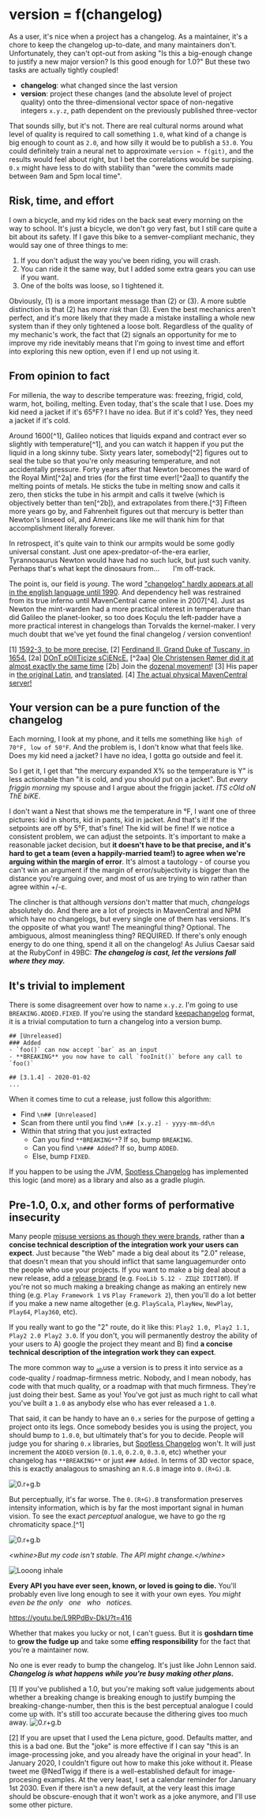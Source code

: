 # version = f(changelog)

As a user, it's nice when a project has a changelog.  As a maintainer, it's a chore to keep the changelog up-to-date, and many maintainers don't.  Unfortunately, they can't opt-out from asking "Is this a big-enough change to justify a new major version?  Is this good enough for 1.0?"  But these two tasks are actually tightly coupled!

- **changelog**: what changed since the last version
- **version**: project these changes (and the absolute level of project quality) onto the three-dimensional vector space of non-negative integers `x.y.z`, path dependent on the previously published three-vector

That sounds silly, but it's not.  There are real cultural norms around what level of quality is required to call something `1.0`, what kind of a change is big enough to count as `2.0`, and how silly it would be to publish a `53.0`.  You could definitely train a neural net to approximate `version ≈ f(git)`, and the results would feel about right, but I bet the correlations would be surpising.  `0.x` might have less to do with stability than "were the commits made between 9am and 5pm local time".

## Risk, time, and effort

I own a bicycle, and my kid rides on the back seat every morning on the way to school.  It's just a bicycle, we don't go very fast, but I still care quite a bit about its safety.  If I gave this bike to a semver-compliant mechanic, they would say one of three things to me:

1. If you don't adjust the way you've been riding, you will crash.
2. You can ride it the same way, but I added some extra gears you can use if you want.
3. One of the bolts was loose, so I tightened it.

Obviously, (1) is a more important message than (2) or (3).  A more subtle distinction is that (2) has *more risk* than (3).  Even the best mechanics aren't perfect, and it's more likely that they made a mistake installing a whole new system than if they only tightened a loose bolt.  Regardless of the quality of my mechanic's work, the fact that (2) signals an opportunity for me to improve my ride inevitably means that I'm going to invest time and effort into exploring this new option, even if I end up not using it.

## From opinion to fact

For millenia, the way to describe temperature was: freezing, frigid, cold, warm, hot, boiling, melting. Even today, that's the scale that I use.  Does my kid need a jacket if it's 65°F?  I have no idea.  But if it's cold? Yes, they need a jacket if it's cold.

Around 1600[^1], Galileo notices that liquids expand and contract ever so slightly with temperature[^1], and you can watch it happen if you put the liquid in a long skinny tube.  Sixty years later, somebody[^2] figures out to seal the tube so that you're only measuring temperature, and not accidentally pressure.  Forty years after that Newton becomes the ward of the Royal Mint[^2a] and tries (for the first time ever![^2aa]) to quantify the melting points of metals.  He sticks the tube in melting snow and calls it zero, then sticks the tube in his armpit and calls it twelve (which is objectively better than ten[^2b]), and extrapolates from there.[^3]  Fifteen more years go by, and Fahrenheit figures out that mercury is better than Newton's linseed oil, and Americans like me will thank him for that accomplishment literally forever.

In retrospect, it's quite vain to think our armpits would be some godly universal constant.  Just one apex-predator-of-the-era earlier, Tyrannosaurus Newton would have had no such luck, but just such vanity.  Perhaps that's what kept the dinosaurs from...
&nbsp;&nbsp;&nbsp;&nbsp;&nbsp;&nbsp;I'm off-track.

The point is, our field is *young*.  The word ["changelog" hardly appears at all in the english language until 1990](https://books.google.com/ngrams/graph?content=changelog%2Cchange+log&case_insensitive=on&year_start=1880&year_end=2008&corpus=15&smoothing=3&share=&direct_url=t4%3B%2Cchangelog%3B%2Cc0%3B%2Cs0%3B%3BChangeLog%3B%2Cc0%3B%3Bchangelog%3B%2Cc0%3B%3BChangelog%3B%2Cc0%3B.t4%3B%2Cchange%20log%3B%2Cc0%3B%2Cs0%3B%3Bchange%20log%3B%2Cc0%3B%3BChange%20Log%3B%2Cc0%3B%3BChange%20log%3B%2Cc0%3B%3BCHANGE%20LOG%3B%2Cc0%3B%3Bchange%20Log%3B%2Cc0#t4%3B%2Cchangelog%3B%2Cc0%3B%2Cs0%3B%3BChangeLog%3B%2Cc0%3B%3Bchangelog%3B%2Cc0%3B%3BChangelog%3B%2Cc0%3B.t4%3B%2Cchange%20log%3B%2Cc0%3B%2Cs0%3B%3Bchange%20log%3B%2Cc0%3B%3BChange%20Log%3B%2Cc0%3B%3BChange%20log%3B%2Cc0%3B%3BCHANGE%20LOG%3B%2Cc0%3B%3Bchange%20Log%3B%2Cc0).  And dependency hell was restrained from its true inferno until MavenCentral came online in 2007[^4].  Just as Newton the mint-warden had a more practical interest in temperature than did Galileo the planet-looker, so too does Koçulu the left-padder have a more practical interest in changelogs than Torvalds the kernel-maker.  I very much doubt that we've yet found the final changelog / version convention!

<!-- Can make these display properly in GitHub with https://stackoverflow.com/a/29384216/1153071  -->
[1] [1592-3, to be more precise.](https://en.wikipedia.org/wiki/Timeline_of_temperature_and_pressure_measurement_technology#cite_note-1)
[2] [Ferdinand II, Grand Duke of Tuscany, in 1654.](https://en.wikipedia.org/wiki/Ferdinando_II_de%27_Medici,_Grand_Duke_of_Tuscany)
[2a] [DOnT pOlITicize sCiENcE.](https://en.wikipedia.org/wiki/Later_life_of_Isaac_Newton#Achievements_and_influence)
[^2aa] [ Ole Christensen Rømer did it at almost exactly the same time](https://en.wikipedia.org/wiki/Timeline_of_temperature_and_pressure_measurement_technology)
[2b] Join the [dozenal movement](http://www.dozenal.org/archive/ManualOfTheDozenSystem1174-web.pdf)!
[3] His paper in [the original Latin](https://www.td.mw.tum.de/fileadmin/w00bso/www/Forschung/Publikationen_Grigull/115.pdf), and [translated](https://en.wikipedia.org/wiki/Newton_scale).
[4] [The actual physical MavenCentral server!](https://blog.sonatype.com/2011/07/central-grows-up-see-the-history/#.Vo2mrxUrKUl)

## Your version can be a pure function of the changelog

Each morning, I look at my phone, and it tells me something like `high of 70°F, low of 50°F`.  And the problem is, I don't know what that feels like.  Does my kid need a jacket?  I have no idea, I gotta go outside and feel it.

So I get it, I get that "the mercury expanded X% so the temperature is Y" is less actionable than "it is cold, and you should put on a jacket".  But *every friggin morning* my spouse and I argue about the friggin jacket.  *ITS cOld oN ThE biKE*.

I don't want a Nest that shows me the temperature in °F, I want one of three pictures: kid in shorts, kid in pants, kid in jacket.  And that's it!  If the setpoints are off by 5°F, that's fine!  The kid will be fine!  If we notice a consistent problem, we can adjust the setpoints.  It's important to make a reasonable jacket decision, but **it doesn't have to be that precise, and it's hard to get a team (even a happily-married team!) to agree when we're arguing within the margin of error**. It's almost a tautology - of course you can't win an argument if the margin of error/subjectivity is bigger than the distance you're arguing over, and most of us are trying to win rather than agree within +/-ε.

The clincher is that although *versions* don't matter that much, *changelogs* absolutely do.  And there are a lot of projects in MavenCentral and NPM which have no changelogs, but every single one of them has versions.  It's the opposite of what you want!  The meaningful thing?  Optional.  The ambiguous, almost meaningless thing?  REQUIRED.  If there's only enough energy to do one thing, spend it all on the changelog! As Julius Caesar said at the RubyConf in 49BC: ***The changelog is cast, let the versions fall where they may.***

## It's trivial to implement

There is some disagreement over how to name `x.y.z`.  I'm going to use `BREAKING.ADDED.FIXED`.  If you're using the standard [keepachangelog](https://keepachangelog.com/en/1.0.0/) format, it is a trivial computation to turn a changelog into a version bump.

```
## [Unreleased]
### Added
- `foo()` can now accept `bar` as an input
- **BREAKING** you now have to call `fooInit()` before any call to `foo()`

## [3.1.4] - 2020-01-02
...
```

When it comes time to cut a release, just follow this algorithm:

- Find `\n## [Unreleased]`
- Scan from there until you find `\n## [x.y.z] - yyyy-mm-dd\n`
- Within that string that you just extracted
	- Can you find `**BREAKING**`?  If so, bump `BREAKING`.
	- Can you find `\n### Added`?  If so, bump `ADDED`.
	- Else, bump `FIXED`.

If you happen to be using the JVM, [Spotless Changelog](https://github.com/diffplug/spotless-changelog) has implemented this logic (and more) as a library and also as a gradle plugin.

## Pre-1.0, 0.x, and other forms of performative insecurity

Many people [misuse versions as though they were brands](https://youtu.be/AVGM7kH7Hjw?t=10), rather than **a concise technical description of the integration work your users can expect**.  Just because "the Web" made a big deal about its "2.0" release, that doesn't mean that you should inflict that same languagemurder onto the people who use your projects.  If you want to make a big deal about a new release, add a [release brand](https://kichwacoders.com/2016/04/28/why-its-time-to-kill-the-eclipse-release-namesneon-oxygen-etc/) (e.g. `FooLib 5.12 - ZΣЦƧ ΣDIƬIӨП`).  If you're not so much making a breaking change as making an entirely new thing (e.g. `Play Framework 1` vs `Play Framework 2`), then you'll do a lot better if you make a new name altogether (e.g. `PlayScala`, `PlayNew`, `NewPlay`, `Play64`, `Play360`, etc).

If you really want to go the "2" route, do it like this: `Play2 1.0, Play2 1.1, Play2 2.0 Play2 3.0`.  If you don't, you will permanently destroy the ability of your users to A) google the project they meant and B) find **a concise technical description of the integration work they can expect**.

The more common way to <sub>ab</sub>use a version is to press it into service as a code-quality / roadmap-firmness metric.  Nobody, and I mean nobody, has code with that much quality, or a roadmap with that much firmness.  They're just doing their best.  Same as you!  You've got just as much right to call what you've built a `1.0` as anybody else who has ever released a `1.0`.

That said, it can be handy to have an `0.x` series for the purpose of getting a project onto its legs.  Once somebody besides you is using the project, you should bump to `1.0.0`, but ultimately that's for you to decide.  People will judge you for sharing `0.x` libraries, but [Spotless Changelog](https://github.com/diffplug/spotless-changelog) won't.  It will just increment the `ADDED` version (`0.1.0`, `0.2.0`, `0.3.0`, etc) whether your changelog has `**BREAKING**` or just `### Added`.  In terms of 3D vector space, this is exactly analagous to smashing an `R.G.B` image into `0.(R+G).B`.

![0.r+g.b](img-0.r+g.b.jpeg)

But perceptually, it's far worse.  The `0.(R+G).B` transformation preserves intensity information, which is by far the most important signal in human vision.  To see the exact *perceptual* analogue, we have to go the rg chromaticity space.[^1]

![0.r+g.b](img-0.rg-chromaticity.jpeg)

*&lt;whine&gt;But my code isn't stable.  The API might change.&lt;/whine&gt;*

![Looong inhale](cant-handle-the-truth.jpeg)

**Every API you have ever seen, known, or loved is going to die.** You'll probably even live long enough to see it with your own eyes. *You might even be the only&nbsp;&nbsp; one&nbsp;&nbsp; who&nbsp;&nbsp; notices.*

https://youtu.be/L9RPdBv-DkU?t=416

Whether that makes you lucky or not, I can't guess. But it is **goshdarn time** to **grow the fudge up** and take some **effing responsibility** for the fact that you're a maintainer now.

No one is ever ready to bump the changelog.  It's just like John Lennon said. ***Changelog is what happens while you're busy making other plans.***


[1] If you've published a 1.0, but you're making soft value judgements about whether a breaking change is breaking enough to justify bumping the breaking-change-number, then this is the best perceptual analogue I could come up with. It's still too accurate because the dithering gives too much away.
![0.r+g.b](img-rg-chromaticity-binned-intensity.jpeg)

[2] If you are upset that I used the Lena picture, good.  Defaults matter, and this is a bad one.  But the "joke" is more effective if I can say "this is an image-processing joke, and you already have the original in your head".  In January 2020, I couldn't figure out how to make this joke without it.  Please tweet me @NedTwigg if there is a well-established default for image-procesing examples.  At the very least, I set a calendar reminder for January 1st 2030.  Even if there isn't a new default, at the very least this image should be obscure-enough that it won't work as a joke anymore, and I'll use some other picture.
